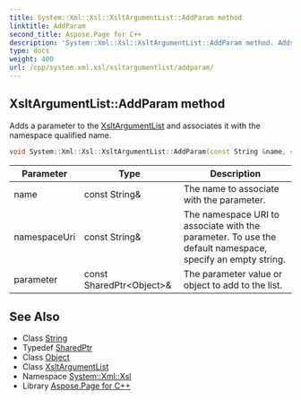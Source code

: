 ```yaml
---
title: System::Xml::Xsl::XsltArgumentList::AddParam method
linktitle: AddParam
second_title: Aspose.Page for C++
description: 'System::Xml::Xsl::XsltArgumentList::AddParam method. Adds a parameter to the XsltArgumentList and associates it with the namespace qualified name in C++.'
type: docs
weight: 400
url: /cpp/system.xml.xsl/xsltargumentlist/addparam/
---
```

## XsltArgumentList::AddParam method


Adds a parameter to the [XsltArgumentList](../) and associates it with the namespace qualified name.

```cpp
void System::Xml::Xsl::XsltArgumentList::AddParam(const String &name, const String &namespaceUri, const SharedPtr<Object> &parameter)
```


| Parameter | Type | Description |
| --- | --- | --- |
| name | const String\& | The name to associate with the parameter. |
| namespaceUri | const String\& | The namespace URI to associate with the parameter. To use the default namespace, specify an empty string. |
| parameter | const SharedPtr\<Object\>\& | The parameter value or object to add to the list. |

## See Also

* Class [String](../../../system/string/)
* Typedef [SharedPtr](../../../system/sharedptr/)
* Class [Object](../../../system/object/)
* Class [XsltArgumentList](../)
* Namespace [System::Xml::Xsl](../../)
* Library [Aspose.Page for C++](../../../)

